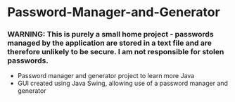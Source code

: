 # Password-Manager-and-Generator

### WARNING: This is purely a small home project - passwords managed by the application are stored in a text file and are therefore unlikely to be secure. I am not responsible for stolen passwords.

* Password manager and generator project to learn more Java
* GUI created using Java Swing, allowing use of a password manager and generator

